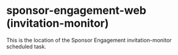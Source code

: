 # sponsor-engagement-web (invitation-monitor)

This is the location of the Sponsor Engagement invitation-monitor scheduled task.
